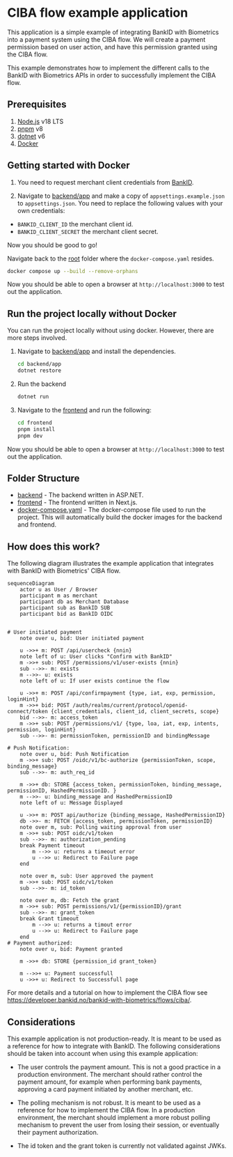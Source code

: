 # CIBA flow example application

This application is a simple example of integrating BankID with Biometrics into a payment system using the CIBA flow. We
will create a payment permission based on user action, and have this permission granted using the CIBA flow.

This example demonstrates how to implement the different calls to the BankID with Biometrics APIs in order to
successfully implement the CIBA flow.

## Prerequisites

1. [Node.js](https://nodejs.org/en/) v18 LTS
2. [pnpm](https://pnpm.io/) v8
3. [dotnet](https://dotnet.microsoft.com/en-us/download) v6
4. [Docker](https://www.docker.com/)

## Getting started with Docker

1. You need to request merchant client credentials from [BankID](https://developer.bankid.no/bankid-with-biometrics/testing/).

2. Navigate to [backend/app](/example-ciba-flow/aspnet-and-nextjs/backend/app/) and make a copy
   of `appsettings.example.json` to `appsettings.json`. You need to replace the following values with your own
   credentials:

- `BANKID_CLIENT_ID` the merchant client id.
- `BANKID_CLIENT_SECRET` the merchant client secret.

Now you should be good to go!

Navigate back to the [root](/example-ciba-flow/aspnet-and-nextjs/) folder where the `docker-compose.yaml` resides.

```bash
docker compose up --build --remove-orphans
```

Now you should be able to open a browser at `http://localhost:3000` to test out the application.

## Run the project locally without Docker

You can run the project locally without using docker. However, there are more steps involved.

1. Navigate to [backend/app](/example-ciba-flow/aspnet-and-nextjs/backend/app/) and install the dependencies.
    ```bash
    cd backend/app
    dotnet restore
    ```

2. Run the backend
    ```bash
    dotnet run
    ```

3. Navigate to the [frontend](/example-ciba-flow/aspnet-and-nextjs/frontend/) and run the following:
    ```bash
    cd frontend
    pnpm install
    pnpm dev
    ```

Now you should be able to open a browser at `http://localhost:3000` to test out the application.

## Folder Structure

- [backend](backend) - The backend written in ASP.NET.
- [frontend](frontend) - The frontend written in Next.js.
- [docker-compose.yaml](docker-compose.yaml) - The docker-compose file used to run the project. This will automatically
  build the docker images for the backend and frontend.

## How does this work?

The following diagram illustrates the example application that integrates with BankID with Biometrics' CIBA flow.

```mermaid
sequenceDiagram
    actor u as User / Browser
    participant m as merchant
    participant db as Merchant Database
    participant sub as BankID SUB
    participant bid as BankID OIDC


# User initiated payment
    note over u, bid: User initiated payment

    u ->>+ m: POST /api/usercheck {nnin}
    note left of u: User clicks "Confirm with BankID"
    m ->>+ sub: POST /permissions/v1/user-exists {nnin}
    sub -->>- m: exists
    m -->>- u: exists
    note left of u: If user exists continue the flow

    u ->>+ m: POST /api/confirmpayment {type, iat, exp, permission, loginHint}
    m ->>+ bid: POST /auth/realms/current/protocol/openid-connect/token {client_credentials, client_id, client_secrets, scope}
    bid -->>- m: access_token
    m ->>+ sub: POST /permissions/v1/ {type, loa, iat, exp, intents, permission, loginHint}
    sub -->>- m: permissionToken, permissionID and bindingMessage

# Push Notification:
    note over u, bid: Push Notification
    m ->>+ sub: POST /oidc/v1/bc-authorize {permissionToken, scope, binding_message}
    sub -->>- m: auth_req_id
    
    m ->>+ db: STORE {access_token, permissionToken, binding_message, permissionID, HashedPermissionID. }
    m -->>- u: binding_message and HashedPermissionID
    note left of u: Message Displayed

    u ->>+ m: POST api/authorize {binding_message, HashedPermissionID}
    db ->>- m: FETCH {access_token, permissionToken, permissionID}
    note over m, sub: Polling waiting approval from user
    m ->>+ sub: POST oidc/v1/token
    sub -->>- m: authorization_pending
    break Payment timeout
        m -->> u: returns a timeout error
        u -->> u: Redirect to Failure page
    end
    
    note over m, sub: User approved the payment
    m ->>+ sub: POST oidc/v1/token
    sub -->>- m: id_token

    note over m, db: Fetch the grant
    m ->>+ sub: POST permissions/v1/{permissionID}/grant
    sub -->>- m: grant_token
    break Grant timeout
        m -->> u: returns a timout error
        u -->> u: Redirect to Failure page
    end
# Payment authorized:
    note over u, bid: Payment granted
 
    m ->>+ db: STORE {permission_id grant_token}
    
    m -->>+ u: Payment successfull
    u ->>+ u: Redirect to Successfull page
```

For more details and a tutorial on how to implement the CIBA flow
see https://developer.bankid.no/bankid-with-biometrics/flows/ciba/.

## Considerations

This example application is not production-ready. It is meant to be used as a reference for how to integrate with
BankID. The following considerations should be taken into account when using this example application:

- The user controls the payment amount. This is not a good practice in a production environment. The merchant should
  rather control the payment amount, for example when performing bank payments, approving a card payment initiated by
  another merchant, etc.

- The polling mechanism is not robust. It is meant to be used as a reference for how to implement the CIBA flow. In a
  production environment, the merchant should implement a more robust polling mechanism to prevent the user from losing
  their session, or eventually their payment authorization.

- The id token and the grant token is currently not validated against JWKs. 
